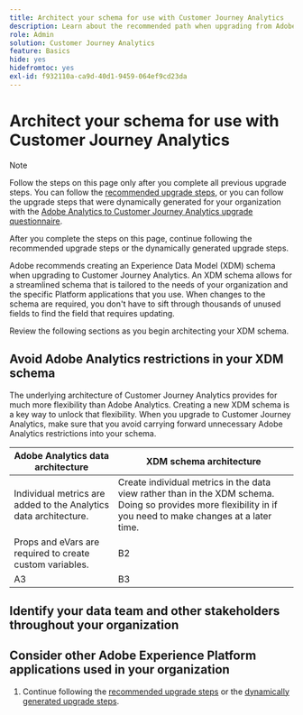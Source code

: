 ```yaml
---
title: Architect your schema for use with Customer Journey Analytics
description: Learn about the recommended path when upgrading from Adobe Analytics to Customer Journey Analytics
role: Admin
solution: Customer Journey Analytics
feature: Basics
hide: yes
hidefromtoc: yes
exl-id: f932110a-ca9d-40d1-9459-064ef9cd23da
---
```

# Architect your schema for use with Customer Journey Analytics

>[!NOTE]
> 
>Follow the steps on this page only after you complete all previous upgrade steps. You can follow the [recommended upgrade steps](/help/getting-started/cja-upgrade/cja-upgrade-recommendations.md#recommended-upgrade-steps-for-most-organizations), or you can follow the upgrade steps that were dynamically generated for your organization with the [Adobe Analytics to Customer Journey Analytics upgrade questionnaire](https://gigazelle.github.io/cja-ttv/). 
>
>After you complete the steps on this page, continue following the recommended upgrade steps or the dynamically generated upgrade steps. 

Adobe recommends creating an Experience Data Model (XDM) schema when upgrading to Customer Journey Analytics. An XDM schema allows for a streamlined schema that is tailored to the needs of your organization and the specific Platform applications that you use. When changes to the schema are required, you don't have to sift through thousands of unused fields to find the field that requires updating.  

Review the following sections as you begin architecting your XDM schema.

## Avoid Adobe Analytics restrictions in your XDM schema

The underlying architecture of Customer Journey Analytics provides for much more flexibility than Adobe Analytics. Creating a new XDM schema is a key way to unlock that flexibility. When you upgrade to Customer Journey Analytics, make sure that you avoid carrying forward unnecessary Adobe Analytics restrictions into your schema.

| Adobe Analytics data architecture | XDM schema architecture | 
|---------|----------|
| Individual metrics are added to the Analytics data architecture. | Create individual metrics in the data view rather than in the XDM schema. Doing so provides more flexibility in if you need to make changes at a later time. | 
| Props and eVars are required to create custom variables. | B2 | 
| A3 | B3 | 

## Identify your data team and other stakeholders throughout your organization


## Consider other Adobe Experience Platform applications used in your organization



1. Continue following the [recommended upgrade steps](/help/getting-started/cja-upgrade/cja-upgrade-recommendations.md#recommended-upgrade-steps-for-most-organizations) or the [dynamically generated upgrade steps](https://gigazelle.github.io/cja-ttv/).
